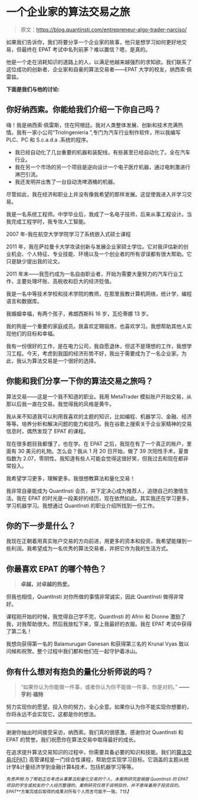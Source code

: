 # 一个企业家的算法交易之旅

> 原文：<https://blog.quantinsti.com/entrepreneur-algo-trader-narciso/>

如果我们告诉你，我们将要分享一个企业家的故事，他只是想学习如何更好地交易，但最终在 EPAT 考试中名列前茅？难以置信？嗯，是真的。

他是一个走在消耗知识的道路上的人，以满足他越来越强烈的求知欲。我们联系了这位成功的创新者、企业家和自豪的算法交易者——EPAT 大学的校友，纳西索·佩雷兹。

**下面是我们与他的讨论:**

## 你好纳西索。你能给我们介绍一下你自己吗？

嗨！我是纳西索·佩雷斯，住在阿根廷。我对人类整体发展、创新和技术充满热情。我有一家小公司“TrioIngenieria ”,专门为汽车行业制作软件，所以我编写 PLC、PC 和 S.c.a.d.a .系统的程序。

*   我已经自动化了几台重要的机器和装配线，有些甚至已经自动化了。全在汽车行业。
*   我在另一个市场的另一个项目是逆向设计一个电子医疗机器，通过电刺激进行淋巴引流。
*   我还发明并出售了一台自动洗啤酒桶的机器。

尽管如此，我在经济和职业上并没有像我希望的那样发展。这促使我进入并学习交易。

我是一名系统工程师。中学毕业后，我成了一名电子技师，后来从事工程设计。当我完成工程学时，我专攻人工智能。

2007 年-我在航空大学学院学习了系统嵌入式硕士课程

2011 年，我在萨拉曼卡大学攻读创新与发展企业家硕士学位。它对我评估新的创业机会、个人特征、专业技能、环境以及一个创业者的所有谬误都有很大帮助。它只是缺少提出我的论文。

2011 年末——我签约成为一名自由职业者，开始为需要大量努力的汽车行业工作，主要处理坏账、高税收和巨大的经济贬值。

我是一名中等技术学校和技术学院的教师，在那里我教计算机网络，统计学，编程语言和数据库。

我婚姻幸福，有两个孩子，弗朗西斯科 16 岁，瓦伦蒂娜 13 岁。

我的狗是一个重要的家庭成员。我喜欢定期锻炼，也喜欢学习。我想帮助其他人实现他们的目标和幸福。

我有一份很好的工作，是在电力公司，我自愿退休，但这不是理想的工作，我想学习工程。今天，考虑到我国的经济形势不好，我出于需要成为了一名企业家。为此，我认为算法交易是一个很好的选择。

## 你能和我们分享一下你的算法交易之旅吗？

算法交易——这是一个我不知道的职业。我用 MetaTrader 模拟账户开始交易，从那以后我一直在交易。我觉得我的风格是黄牛。

我从来不知道我可以利用我喜欢的主题的知识，比如编程、机器学习、金融、经济等等。培养分析和解决问题的能力和技巧。我在谷歌上搜索关于企业家精神的交易信息时，偶然发现了 EPAT 的课程。

现在很多题目我都懂了，也在学。在 EPAT 之后，我现在有了一个真正的账户，里面有 30 美元的礼物。怎么会？我从 1 月 20 日开始，做了 39 次阳性手术，夏普指数为 2.07，零阴性。我知道有些人可能会觉得这很好笑，但我过去和现在都非常投入。

我希望学习更多，理解更多。我很想教算法和量化交易！

我非常自豪能成为 QuantInsti 会员，并下定决心成为推荐人，追随自己的激情生活。我在 EPAT 的时光是一段美好的经历，现在依然如此。其实我还在学习更多，学习机器学习。我想通过 QuantInsti 的职业介绍所找到一份工作。

## 你的下一步是什么？

我现在正朝着用真实账户交易的方向前进，用更多的资本和投资，我希望能赚到一些利润。我希望成为一名优秀的算法交易者，并把它作为我的生活方式。

## 你最喜欢 EPAT 的哪个特色？

> **卓越，对卓越的热爱。**

但我也相信，QuantInsti 对你所做的事情非常诚实，因此 QuantInsti 做得非常好。

课程刚开始的时候，我觉得自己学不完，QuantInsti 的 Afrin 和 Dionne 激励了我，对我帮助很大。然后我放松下来，穿上我最好的衣服。我在 EPAT 考试中获得了第二名！

我想向获得第一名的 Balamurugan Ganesan 和获得第三名的 Krunal Vyas 致以问候和祝贺。整个过程中我们都和他们在一起守护着冰山。

## 你有什么想对有抱负的量化分析师说的吗？

> “如果你认为你能做一件事，或者你认为你不能做一件事，你是对的。”
> **——亨利·福特**

努力实现你的愿望。投入你的努力，全心全意。如果你认为你不能实现你想要的，你将永远不会实现它。这都是你的想法。

* * *

谢谢你抽出时间接受采访，纳西索。我们真的很感激。感谢你对 QuantInsti 和 EPAT 的赞誉。我们祝愿你在算法交易中取得最好的成长。

在追求提升算法交易知识的过程中，你需要具备必要的知识和技能。我们的[算法交易(EPAT)](https://www.quantinsti.com/) 高管课程是一门综合性课程，帮助您实现学习目标。它涵盖的主题从统计学&计量经济学到金融计算&技术，包括机器学习等等。

<small>*免责声明:为了帮助正在考虑从事算法和量化交易的个人，本案例研究是根据 QuantInsti 的 EPAT* *项目的学生或校友的个人经历整理的。案例研究仅用于说明目的，并不意味着用于投资目的。EPAT***方案完成后取得的成果对所有个人而言可能不一致。*T15】*</small>